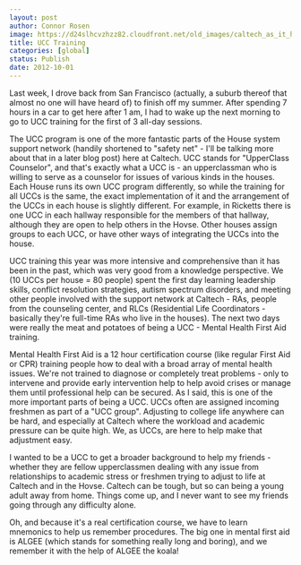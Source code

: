```yaml
---
layout: post
author: Connor Rosen
image: https://d24slhcvzhzz82.cloudfront.net/old_images/caltech_as_it_happens/6a0105349b8251970b017c322ed670970b.jpg
title: UCC Training 
categories: [global]
status: Publish
date: 2012-10-01
---
```


Last week, I drove back from San Francisco (actually, a suburb thereof that almost no one will have heard of) to finish off my summer. After spending 7 hours in a car to get here after 1 am, I had to wake up the next morning to go to UCC training for the first of 3 all-day sessions.

The UCC program is one of the more fantastic parts of the House system support network (handily shortened to "safety net" - I'll be talking more about that in a later blog post) here at Caltech. UCC stands for "UpperClass Counselor", and that's exactly what a UCC is - an upperclassman who is willing to serve as a counselor for issues of various kinds in the houses. Each House runs its own UCC program differently, so while the training for all UCCs is the same, the exact implementation of it and the arrangement of the UCCs in each house is slightly different. For example, in Ricketts there is one UCC in each hallway responsible for the members of that hallway, although they are open to help others in the Hovse. Other houses assign groups to each UCC, or have other ways of integrating the UCCs into the house.

UCC training this year was more intensive and comprehensive than it has been in the past, which was very good from a knowledge perspective. We (10 UCCs per house = 80 people) spent the first day learning leadership skills, conflict resolution strategies, autism spectrum disorders, and meeting other people involved with the support network at Caltech - RAs, people from the counseling center, and RLCs (Residential Life Coordinators - basically they're full-time RAs who live in the houses). The next two days were really the meat and potatoes of being a UCC - Mental Health First Aid training.

Mental Health First Aid is a 12 hour certification course (like regular First Aid or CPR) training people how to deal with a broad array of mental health issues. We're not trained to diagnose or completely treat problems - only to intervene and provide early intervention help to help avoid crises or manage them until professional help can be secured. As I said, this is one of the more important parts of being a UCC. UCCs often are assigned incoming freshmen as part of a "UCC group". Adjusting to college life anywhere can be hard, and especially at Caltech where the workload and academic pressure can be quite high. We, as UCCs, are here to help make that adjustment easy.

I wanted to be a UCC to get a broader background to help my friends - whether they are fellow upperclassmen dealing with any issue from relationships to academic stress or freshmen trying to adjust to life at Caltech and in the Hovse. Caltech can be tough, but so can being a young adult away from home. Things come up, and I never want to see my friends going through any difficulty alone.

Oh, and because it's a real certification course, we have to learn mnemonics to help us remember procedures. The big one in mental first aid is ALGEE (which stands for something really long and boring), and we remember it with the help of ALGEE the koala!

